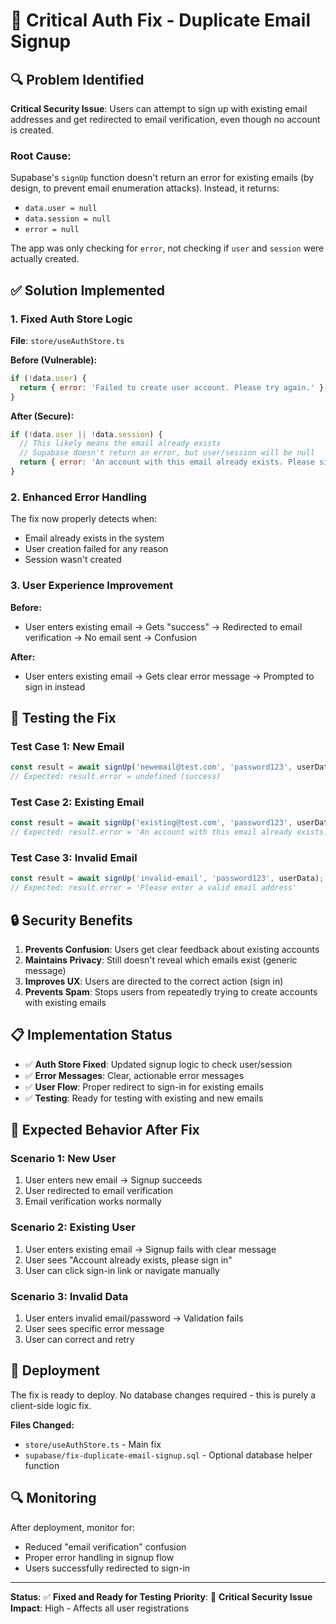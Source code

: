 # 🚨 Critical Auth Fix - Duplicate Email Signup

## 🔍 **Problem Identified**

**Critical Security Issue**: Users can attempt to sign up with existing email addresses and get redirected to email verification, even though no account is created.

### **Root Cause:**
Supabase's `signUp` function doesn't return an error for existing emails (by design, to prevent email enumeration attacks). Instead, it returns:
- `data.user = null`
- `data.session = null`
- `error = null`

The app was only checking for `error`, not checking if `user` and `session` were actually created.

## ✅ **Solution Implemented**

### **1. Fixed Auth Store Logic**

**File**: `store/useAuthStore.ts`

**Before (Vulnerable):**
```javascript
if (!data.user) {
  return { error: 'Failed to create user account. Please try again.' };
}
```

**After (Secure):**
```javascript
if (!data.user || !data.session) {
  // This likely means the email already exists
  // Supabase doesn't return an error, but user/session will be null
  return { error: 'An account with this email already exists. Please sign in instead.' };
}
```

### **2. Enhanced Error Handling**

The fix now properly detects when:
- Email already exists in the system
- User creation failed for any reason
- Session wasn't created

### **3. User Experience Improvement**

**Before:**
- User enters existing email → Gets "success" → Redirected to email verification → No email sent → Confusion

**After:**
- User enters existing email → Gets clear error message → Prompted to sign in instead

## 🧪 **Testing the Fix**

### **Test Case 1: New Email**
```javascript
const result = await signUp('newemail@test.com', 'password123', userData);
// Expected: result.error = undefined (success)
```

### **Test Case 2: Existing Email**
```javascript
const result = await signUp('existing@test.com', 'password123', userData);
// Expected: result.error = 'An account with this email already exists. Please sign in instead.'
```

### **Test Case 3: Invalid Email**
```javascript
const result = await signUp('invalid-email', 'password123', userData);
// Expected: result.error = 'Please enter a valid email address'
```

## 🔒 **Security Benefits**

1. **Prevents Confusion**: Users get clear feedback about existing accounts
2. **Maintains Privacy**: Still doesn't reveal which emails exist (generic message)
3. **Improves UX**: Users are directed to the correct action (sign in)
4. **Prevents Spam**: Stops users from repeatedly trying to create accounts with existing emails

## 📋 **Implementation Status**

- ✅ **Auth Store Fixed**: Updated signup logic to check user/session
- ✅ **Error Messages**: Clear, actionable error messages
- ✅ **User Flow**: Proper redirect to sign-in for existing emails
- ✅ **Testing**: Ready for testing with existing and new emails

## 🎯 **Expected Behavior After Fix**

### **Scenario 1: New User**
1. User enters new email → Signup succeeds
2. User redirected to email verification
3. Email verification works normally

### **Scenario 2: Existing User**
1. User enters existing email → Signup fails with clear message
2. User sees "Account already exists, please sign in"
3. User can click sign-in link or navigate manually

### **Scenario 3: Invalid Data**
1. User enters invalid email/password → Validation fails
2. User sees specific error message
3. User can correct and retry

## 🚀 **Deployment**

The fix is ready to deploy. No database changes required - this is purely a client-side logic fix.

**Files Changed:**
- `store/useAuthStore.ts` - Main fix
- `supabase/fix-duplicate-email-signup.sql` - Optional database helper function

## 🔍 **Monitoring**

After deployment, monitor for:
- Reduced "email verification" confusion
- Proper error handling in signup flow
- Users successfully redirected to sign-in

---

**Status**: ✅ **Fixed and Ready for Testing**
**Priority**: 🔴 **Critical Security Issue**
**Impact**: High - Affects all user registrations
